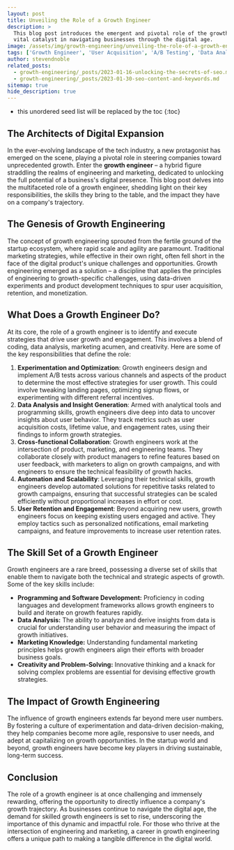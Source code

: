 ```yaml
---
layout: post
title: Unveiling the Role of a Growth Engineer
description: >
  This blog post introduces the emergent and pivotal role of the growth engineer, a
  vital catalyst in navigating businesses through the digital age.
image: /assets/img/growth-engineering/unveiling-the-role-of-a-growth-engineer.jpg
tags: ['Growth Engineer', 'User Acquisition', 'A/B Testing', 'Data Analysis', 'Marketing', 'Retention']
author: stevendnoble
related_posts:
  - growth-engineering/_posts/2023-01-16-unlocking-the-secrets-of-seo.md
  - growth-engineering/_posts/2023-01-30-seo-content-and-keywords.md
sitemap: true
hide_description: true
---
```


* this unordered seed list will be replaced by the toc
{:toc}

## The Architects of Digital Expansion

In the ever-evolving landscape of the tech industry, a new protagonist has emerged on the scene, playing a pivotal role in steering companies toward unprecedented growth. Enter the **growth engineer** – a hybrid figure straddling the realms of engineering and marketing, dedicated to unlocking the full potential of a business's digital presence. This blog post delves into the multifaceted role of a growth engineer, shedding light on their key responsibilities, the skills they bring to the table, and the impact they have on a company's trajectory.

## The Genesis of Growth Engineering

The concept of growth engineering sprouted from the fertile ground of the startup ecosystem, where rapid scale and agility are paramount. Traditional marketing strategies, while effective in their own right, often fell short in the face of the digital product's unique challenges and opportunities. Growth engineering emerged as a solution – a discipline that applies the principles of engineering to growth-specific challenges, using data-driven experiments and product development techniques to spur user acquisition, retention, and monetization.

## What Does a Growth Engineer Do?

At its core, the role of a growth engineer is to identify and execute strategies that drive user growth and engagement. This involves a blend of coding, data analysis, marketing acumen, and creativity. Here are some of the key responsibilities that define the role:

1. **Experimentation and Optimization**: Growth engineers design and implement A/B tests across various channels and aspects of the product to determine the most effective strategies for user growth. This could involve tweaking landing pages, optimizing signup flows, or experimenting with different referral incentives.
2. **Data Analysis and Insight Generation**: Armed with analytical tools and programming skills, growth engineers dive deep into data to uncover insights about user behavior. They track metrics such as user acquisition costs, lifetime value, and engagement rates, using their findings to inform growth strategies.
3. **Cross-functional Collaboration**: Growth engineers work at the intersection of product, marketing, and engineering teams. They collaborate closely with product managers to refine features based on user feedback, with marketers to align on growth campaigns, and with engineers to ensure the technical feasibility of growth hacks.
4. **Automation and Scalability**: Leveraging their technical skills, growth engineers develop automated solutions for repetitive tasks related to growth campaigns, ensuring that successful strategies can be scaled efficiently without proportional increases in effort or cost.
5. **User Retention and Engagement**: Beyond acquiring new users, growth engineers focus on keeping existing users engaged and active. They employ tactics such as personalized notifications, email marketing campaigns, and feature improvements to increase user retention rates.

## The Skill Set of a Growth Engineer

Growth engineers are a rare breed, possessing a diverse set of skills that enable them to navigate both the technical and strategic aspects of growth. Some of the key skills include:

* **Programming and Software Development:** Proficiency in coding languages and development frameworks allows growth engineers to build and iterate on growth features rapidly.
* **Data Analysis:** The ability to analyze and derive insights from data is crucial for understanding user behavior and measuring the impact of growth initiatives.
* **Marketing Knowledge:** Understanding fundamental marketing principles helps growth engineers align their efforts with broader business goals.
* **Creativity and Problem-Solving:** Innovative thinking and a knack for solving complex problems are essential for devising effective growth strategies.

## The Impact of Growth Engineering

The influence of growth engineers extends far beyond mere user numbers. By fostering a culture of experimentation and data-driven decision-making, they help companies become more agile, responsive to user needs, and adept at capitalizing on growth opportunities. In the startup world and beyond, growth engineers have become key players in driving sustainable, long-term success.

## Conclusion

The role of a growth engineer is at once challenging and immensely rewarding, offering the opportunity to directly influence a company's growth trajectory. As businesses continue to navigate the digital age, the demand for skilled growth engineers is set to rise, underscoring the importance of this dynamic and impactful role. For those who thrive at the intersection of engineering and marketing, a career in growth engineering offers a unique path to making a tangible difference in the digital world.